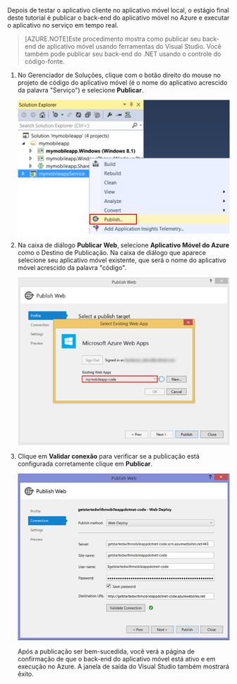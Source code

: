 Depois de testar o aplicativo cliente no aplicativo móvel local, o estágio final deste tutorial é publicar o back-end do aplicativo móvel no Azure e executar o aplicativo no serviço em tempo real.

> [AZURE.NOTE]Este procedimento mostra como publicar seu back-end de aplicativo móvel usando ferramentas do Visual Studio. Você também pode publicar seu back-end do .NET usando o controle do código-fonte.

1. No Gerenciador de Soluções, clique com o botão direito do mouse no projeto de código do aplicativo móvel (é o nome do aplicativo acrescido da palavra "Serviço") e selecione **Publicar**. 

	![Selecione publicar no projeto de código do aplicativo](./media/app-service-mobile-dotnet-backend-publish-service-preview/dotnet-project-publish.png)

2. Na caixa de diálogo **Publicar Web**, selecione **Aplicativo Móvel do Azure** como o Destino de Publicação. Na caixa de diálogo que aparece selecione seu aplicativo móvel existente, que será o nome do aplicativo móvel acrescido da palavra "código".

    ![Selecione um aplicativo Web existente no qual publicar](./media/app-service-mobile-dotnet-backend-publish-service-preview/mobile-quickstart-publish-select-service.png)

3. Clique em **Validar conexão** para verificar se a publicação está configurada corretamente clique em **Publicar**.

	![Página final do Assistente de configurações de publicação](./media/app-service-mobile-dotnet-backend-publish-service-preview/dotnet-publish-settings.png)

   Após a publicação ser bem-sucedida, você verá a página de confirmação de que o back-end do aplicativo móvel está ativo e em execução no Azure. A janela de saída do Visual Studio também mostrará êxito.

<!--HONumber=54-->